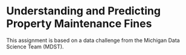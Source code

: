 # Understanding and Predicting Property Maintenance Fines

This assignment is based on a data challenge from the Michigan Data Science Team (MDST).

